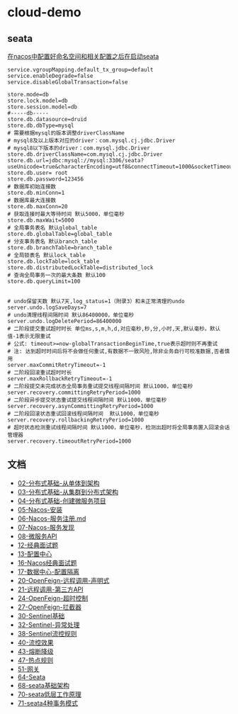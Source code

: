 # cloud-demo

## seata
[在nacos中配置好命名空间和相关配置之后在启动seata](https://seata.apache.org/zh-cn/docs/ops/deploy-by-docker-compose/#nacos-db)
```properties
service.vgroupMapping.default_tx_group=default
service.enableDegrade=false
service.disableGlobalTransaction=false

store.mode=db
store.lock.model=db
store.session.model=db
#-----db-----
store.db.datasource=druid
store.db.dbType=mysql
# 需要根据mysql的版本调整driverClassName
# mysql8及以上版本对应的driver：com.mysql.cj.jdbc.Driver
# mysql8以下版本的driver：com.mysql.jdbc.Driver
store.db.driverClassName=com.mysql.cj.jdbc.Driver
store.db.url=jdbc:mysql://mysql:3306/seata?useUnicode=true&characterEncoding=utf8&connectTimeout=1000&socketTimeout=3000&autoReconnect=true&useSSL=false
store.db.user= root
store.db.password=123456
# 数据库初始连接数
store.db.minConn=1
# 数据库最大连接数
store.db.maxConn=20
# 获取连接时最大等待时间 默认5000，单位毫秒
store.db.maxWait=5000
# 全局事务表名 默认global_table
store.db.globalTable=global_table
# 分支事务表名 默认branch_table
store.db.branchTable=branch_table
# 全局锁表名 默认lock_table
store.db.lockTable=lock_table
store.db.distributedLockTable=distributed_lock
# 查询全局事务一次的最大条数 默认100
store.db.queryLimit=100


# undo保留天数 默认7天,log_status=1（附录3）和未正常清理的undo
server.undo.logSaveDays=7
# undo清理线程间隔时间 默认86400000，单位毫秒
server.undo.logDeletePeriod=86400000
# 二阶段提交重试超时时长 单位ms,s,m,h,d,对应毫秒,秒,分,小时,天,默认毫秒。默认值-1表示无限重试
# 公式: timeout>=now-globalTransactionBeginTime,true表示超时则不再重试
# 注: 达到超时时间后将不会做任何重试,有数据不一致风险,除非业务自行可校准数据,否者慎用
server.maxCommitRetryTimeout=-1
# 二阶段回滚重试超时时长
server.maxRollbackRetryTimeout=-1
# 二阶段提交未完成状态全局事务重试提交线程间隔时间 默认1000，单位毫秒
server.recovery.committingRetryPeriod=1000
# 二阶段异步提交状态重试提交线程间隔时间 默认1000，单位毫秒
server.recovery.asynCommittingRetryPeriod=1000
# 二阶段回滚状态重试回滚线程间隔时间  默认1000，单位毫秒
server.recovery.rollbackingRetryPeriod=1000
# 超时状态检测重试线程间隔时间 默认1000，单位毫秒，检测出超时将全局事务置入回滚会话管理器
server.recovery.timeoutRetryPeriod=1000
```

## 文档
- [02-分布式基础-从单体到架构](doc/notes/02-分布式基础-从单体到架构.md)
- [03-分布式基础-从集群到分布式架构](doc/notes/03-分布式基础-从集群到分布式架构.md)
- [04-分布式基础-创建微服务项目](doc/notes/04-分布式基础-创建微服务项目.md)
- [05-Nacos-安装](doc/notes/05-Nacos-安装.md)
- [06-Nacos-服务注册.md](doc/notes/06-Nacos-服务注册.md)
- [07-Nacos-服务发现](doc/notes/07-Nacos-服务发现.md)
- [08-微服务API](doc/notes/08-微服务API.md)
- [12-经典面试题](doc/notes/12-经典面试题.md)
- [13-配置中心](doc/notes/13-配置中心.md)
- [16-Nacos经典面试题](doc/notes/16-Nacos经典面试题.md)
- [17-数据中心-配置隔离](doc/notes/17-数据中心-配置隔离.md)
- [20-OpenFeign-远程调用-声明式](doc/notes/20-OpenFeign-远程调用-声明式.md)
- [21-远程调用-第三方API](doc/notes/21-远程调用-第三方API.md)
- [24-OpenFeign-超时控制](doc/notes/24-OpenFeign-超时控制.md)
- [27-OpenFeign-拦截器](doc/notes/27-OpenFeign-拦截器.md)
- [30-Sentinel基础](doc/notes/30-Sentinel基础.md)
- [32-Sentinel-异常处理](doc/notes/32-Sentinel-异常处理.md)
- [38-Sentinel流控规则](doc/notes/38-Sentinel流控规则.md)
- [40-流控效果](doc/notes/40-流控效果.md)
- [43-熔断降级](doc/notes/43-熔断降级.md)
- [47-热点规则](doc/notes/47-热点规则.md)
- [51-网关](doc/notes/51-网关.md)
- [64-Seata](doc/notes/64-Seata.md)
- [68-seata基础架构](doc/notes/68-seata基础架构.md)
- [70-seata低层工作原理](doc/notes/70-seata低层工作原理.md)
- [71-seata4种事务模式](doc/notes/71-seata4种事务模式.md)